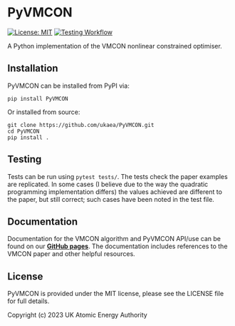 # PyVMCON
[![License: MIT](https://img.shields.io/badge/License-MIT-yellow.svg)](https://opensource.org/licenses/MIT)
[![Testing Workflow](https://github.com/ukaea/PyVMCON/actions/workflows/tests.yml/badge.svg?branch=main)](https://github.com/ukaea/PyVMCON/actions/workflows/tests.yml)

A Python implementation of the VMCON nonlinear constrained optimiser.

## Installation
PyVMCON can be installed from PyPI via:

```
pip install PyVMCON
```

Or installed from source:

```
git clone https://github.com/ukaea/PyVMCON.git
cd PyVMCON
pip install .
```

## Testing
Tests can be run using `pytest tests/`. The tests check the paper examples are replicated. In some cases (I believe due to the way the quadratic programming implementation differs) the values achieved are different to the paper, but still correct; such cases have been noted in the test file.

## Documentation
Documentation for the VMCON algorithm and PyVMCON API/use can be found on our [**GitHub pages**](https://ukaea.github.io/PyVMCON/). The documentation includes references to the VMCON paper and other helpful resources.

## License
PyVMCON is provided under the MIT license, please see the LICENSE file for full details.

Copyright (c) 2023 UK Atomic Energy Authority
